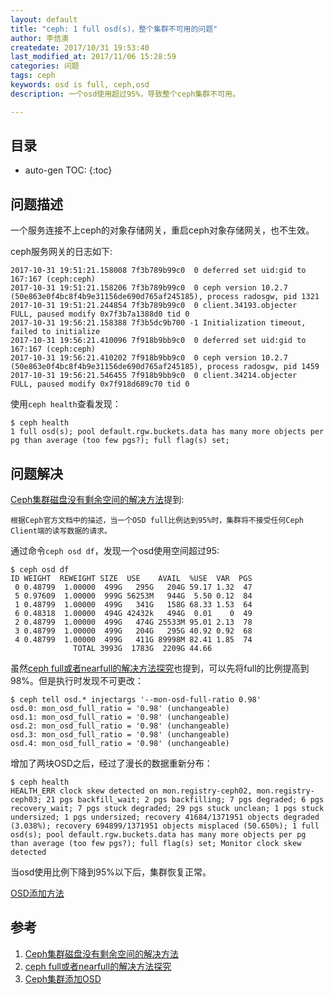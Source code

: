 ```yaml
---
layout: default
title: "ceph: 1 full osd(s)，整个集群不可用的问题"
author: 李佶澳
createdate: 2017/10/31 19:53:40
last_modified_at: 2017/11/06 15:28:59
categories: 问题
tags: ceph
keywords: osd is full, ceph,osd
description: 一个osd使用超过95%，导致整个ceph集群不可用。

---
```


## 目录
* auto-gen TOC:
{:toc}

## 问题描述 

一个服务连接不上ceph的对象存储网关，重启ceph对象存储网关，也不生效。

ceph服务网关的日志如下:

	2017-10-31 19:51:21.158008 7f3b789b99c0  0 deferred set uid:gid to 167:167 (ceph:ceph)
	2017-10-31 19:51:21.158206 7f3b789b99c0  0 ceph version 10.2.7 (50e863e0f4bc8f4b9e31156de690d765af245185), process radosgw, pid 1321
	2017-10-31 19:51:21.244854 7f3b789b99c0  0 client.34193.objecter  FULL, paused modify 0x7f3b7a1388d0 tid 0
	2017-10-31 19:56:21.158388 7f3b5dc9b700 -1 Initialization timeout, failed to initialize
	2017-10-31 19:56:21.410096 7f918b9bb9c0  0 deferred set uid:gid to 167:167 (ceph:ceph)
	2017-10-31 19:56:21.410202 7f918b9bb9c0  0 ceph version 10.2.7 (50e863e0f4bc8f4b9e31156de690d765af245185), process radosgw, pid 1459
	2017-10-31 19:56:21.546455 7f918b9bb9c0  0 client.34214.objecter  FULL, paused modify 0x7f918d689c70 tid 0

使用`ceph health`查看发现：

	$ ceph health
	1 full osd(s); pool default.rgw.buckets.data has many more objects per pg than average (too few pgs?); full flag(s) set;

## 问题解决

[Ceph集群磁盘没有剩余空间的解决方法][1]提到:

	根据Ceph官方文档中的描述，当一个OSD full比例达到95%时，集群将不接受任何Ceph Client端的读写数据的请求。

通过命令`ceph osd df`，发现一个osd使用空间超过95:

	$ ceph osd df
	ID WEIGHT  REWEIGHT SIZE  USE    AVAIL  %USE  VAR  PGS
	 0 0.48799  1.00000  499G   295G   204G 59.17 1.32  47
	 5 0.97609  1.00000  999G 56253M   944G  5.50 0.12  84
	 1 0.48799  1.00000  499G   341G   158G 68.33 1.53  64
	 6 0.48318  1.00000  494G 42432k   494G  0.01    0  49
	 2 0.48799  1.00000  499G   474G 25533M 95.01 2.13  78
	 3 0.48799  1.00000  499G   204G   295G 40.92 0.92  68
	 4 0.48799  1.00000  499G   411G 89998M 82.41 1.85  74
				  TOTAL 3993G  1783G  2209G 44.66

虽然[ceph full或者nearfull的解决方法探究][2]也提到，可以先将full的比例提高到98%。但是执行时发现不可更改：

	$ ceph tell osd.* injectargs '--mon-osd-full-ratio 0.98'
	osd.0: mon_osd_full_ratio = '0.98' (unchangeable)
	osd.1: mon_osd_full_ratio = '0.98' (unchangeable)
	osd.2: mon_osd_full_ratio = '0.98' (unchangeable)
	osd.3: mon_osd_full_ratio = '0.98' (unchangeable)
	osd.4: mon_osd_full_ratio = '0.98' (unchangeable)

增加了两块OSD之后，经过了漫长的数据重新分布：

	$ ceph health
	HEALTH_ERR clock skew detected on mon.registry-ceph02, mon.registry-ceph03; 21 pgs backfill_wait; 2 pgs backfilling; 7 pgs degraded; 6 pgs recovery_wait; 7 pgs stuck degraded; 29 pgs stuck unclean; 1 pgs stuck undersized; 1 pgs undersized; recovery 41684/1371951 objects degraded (3.038%); recovery 694899/1371951 objects misplaced (50.650%); 1 full osd(s); pool default.rgw.buckets.data has many more objects per pg than average (too few pgs?); full flag(s) set; Monitor clock skew detected

当osd使用比例下降到95%以下后，集群恢复正常。

[OSD添加方法][3]

## 参考

1. [Ceph集群磁盘没有剩余空间的解决方法][1]
2. [ceph full或者nearfull的解决方法探究][2]
3. [Ceph集群添加OSD][3]

[1]: http://blog.csdn.net/xiaoquqi/article/details/45539847  "Ceph集群磁盘没有剩余空间的解决方法" 
[2]: https://www.itzhoulin.com/2016/04/20/deal_with_ceph_full/  "ceph full或者nearfull的解决方法探究" 
[3]: http://www.lijiaocn.com/%E6%8A%80%E5%B7%A7/2017/06/01/ceph-deploy.html#%E6%B7%BB%E5%8A%A0osd "Ceph集群添加OSD"
